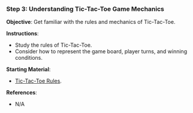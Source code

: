 
### Step 3: Understanding Tic-Tac-Toe Game Mechanics

**Objective**: Get familiar with the rules and mechanics of Tic-Tac-Toe.

**Instructions**:
- Study the rules of Tic-Tac-Toe.
- Consider how to represent the game board, player turns, and winning conditions.

**Starting Material**:
- [Tic-Tac-Toe Rules](https://www.exploratorium.edu/brain_explorer/tictactoe.html).

**References**:
- N/A